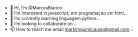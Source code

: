 - 👋 Hi, I’m @MarcosBianco
- 👀 I’m interested in javascript, em programação em html...
- 🌱 I’m currently learning linguagem python...
- 💞️ I’m looking to collaborate on ...
- 📫 How to reach me email markimquimicausp@gmail.com...

<!---
MarcosBianco/MarcosBianco is a ✨ special ✨ repository because its `README.md` (this file) appears on your GitHub profile.
You can click the Preview link to take a look at your changes.
--->
